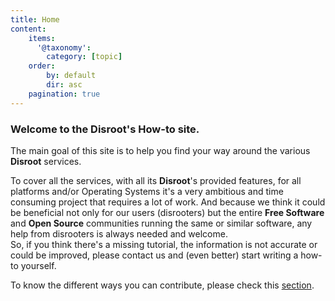 ```yaml
---
title: Home
content:
    items:
      '@taxonomy':
        category: [topic]
    order:
        by: default
        dir: asc
    pagination: true
---
```


### Welcome to the Disroot's How-to site.

The main goal of this site is to help you find your way around the various **Disroot** services.

To cover all the services, with all its **Disroot**'s provided features, for all platforms and/or Operating Systems it's a very ambitious and time consuming project that requires a lot of work. And because we think it could be beneficial not only for our users (disrooters) but the entire **Free Software** and **Open Source** communities running the same or similar software, any help from disrooters is always needed and welcome.<br>
So, if you think there's a missing tutorial, the information is not accurate or could be improved, please contact us and (even better) start writing a how-to yourself.<br>

To know the different ways you can contribute, please check this [section](/contribute).

